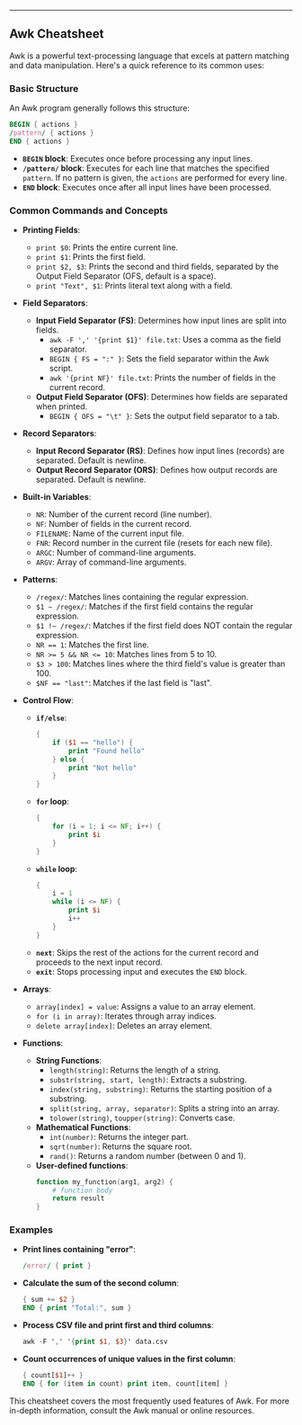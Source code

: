 -----

## Awk Cheatsheet

Awk is a powerful text-processing language that excels at pattern matching and data manipulation. Here's a quick reference to its common uses:

### Basic Structure

An Awk program generally follows this structure:

```awk
BEGIN { actions }
/pattern/ { actions }
END { actions }
```

  * **`BEGIN` block**: Executes once before processing any input lines.
  * **`/pattern/` block**: Executes for each line that matches the specified `pattern`. If no pattern is given, the `actions` are performed for every line.
  * **`END` block**: Executes once after all input lines have been processed.

### Common Commands and Concepts

  * **Printing Fields**:

      * `print $0`: Prints the entire current line.
      * `print $1`: Prints the first field.
      * `print $2, $3`: Prints the second and third fields, separated by the Output Field Separator (OFS, default is a space).
      * `print "Text", $1`: Prints literal text along with a field.

  * **Field Separators**:

      * **Input Field Separator (FS)**: Determines how input lines are split into fields.
          * `awk -F ',' '{print $1}' file.txt`: Uses a comma as the field separator.
          * `BEGIN { FS = ":" }`: Sets the field separator within the Awk script.
          * `awk '{print NF}' file.txt`: Prints the number of fields in the current record.
      * **Output Field Separator (OFS)**: Determines how fields are separated when printed.
          * `BEGIN { OFS = "\t" }`: Sets the output field separator to a tab.

  * **Record Separators**:

      * **Input Record Separator (RS)**: Defines how input lines (records) are separated. Default is newline.
      * **Output Record Separator (ORS)**: Defines how output records are separated. Default is newline.

  * **Built-in Variables**:

      * `NR`: Number of the current record (line number).
      * `NF`: Number of fields in the current record.
      * `FILENAME`: Name of the current input file.
      * `FNR`: Record number in the current file (resets for each new file).
      * `ARGC`: Number of command-line arguments.
      * `ARGV`: Array of command-line arguments.

  * **Patterns**:

      * `/regex/`: Matches lines containing the regular expression.
      * `$1 ~ /regex/`: Matches if the first field contains the regular expression.
      * `$1 !~ /regex/`: Matches if the first field does NOT contain the regular expression.
      * `NR == 1`: Matches the first line.
      * `NR >= 5 && NR <= 10`: Matches lines from 5 to 10.
      * `$3 > 100`: Matches lines where the third field's value is greater than 100.
      * `$NF == "last"`: Matches if the last field is "last".

  * **Control Flow**:

      * **`if/else`**:
        ```awk
        {
            if ($1 == "hello") {
                print "Found hello"
            } else {
                print "Not hello"
            }
        }
        ```
      * **`for` loop**:
        ```awk
        {
            for (i = 1; i <= NF; i++) {
                print $i
            }
        }
        ```
      * **`while` loop**:
        ```awk
        {
            i = 1
            while (i <= NF) {
                print $i
                i++
            }
        }
        ```
      * **`next`**: Skips the rest of the actions for the current record and proceeds to the next input record.
      * **`exit`**: Stops processing input and executes the `END` block.

  * **Arrays**:

      * `array[index] = value`: Assigns a value to an array element.
      * `for (i in array)`: Iterates through array indices.
      * `delete array[index]`: Deletes an array element.

  * **Functions**:

      * **String Functions**:
          * `length(string)`: Returns the length of a string.
          * `substr(string, start, length)`: Extracts a substring.
          * `index(string, substring)`: Returns the starting position of a substring.
          * `split(string, array, separator)`: Splits a string into an array.
          * `tolower(string)`, `toupper(string)`: Converts case.
      * **Mathematical Functions**:
          * `int(number)`: Returns the integer part.
          * `sqrt(number)`: Returns the square root.
          * `rand()`: Returns a random number (between 0 and 1).
      * **User-defined functions**:
        ```awk
        function my_function(arg1, arg2) {
            # function body
            return result
        }
        ```

### Examples

  * **Print lines containing "error"**:

    ```awk
    /error/ { print }
    ```

  * **Calculate the sum of the second column**:

    ```awk
    { sum += $2 }
    END { print "Total:", sum }
    ```

  * **Process CSV file and print first and third columns**:

    ```awk
    awk -F ',' '{print $1, $3}' data.csv
    ```

  * **Count occurrences of unique values in the first column**:

    ```awk
    { count[$1]++ }
    END { for (item in count) print item, count[item] }
    ```

This cheatsheet covers the most frequently used features of Awk. For more in-depth information, consult the Awk manual or online resources.
